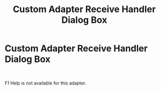 ﻿---
title: Custom Adapter Receive Handler Dialog Box
TOCTitle: Custom Adapter Receive Handler Dialog Box
ms:assetid: 18b2a05c-bd68-4a86-b2c7-006081646930
ms:mtpsurl: https://msdn.microsoft.com/en-us/library/Aa558804(v=BTS.80)
ms:contentKeyID: 51526507
ms.date: 08/30/2017
mtps_version: v=BTS.80
f1_keywords:
- bts10.adaptors.custom.handler.receive
---

# Custom Adapter Receive Handler Dialog Box

 

F1 Help is not available for this adapter.


